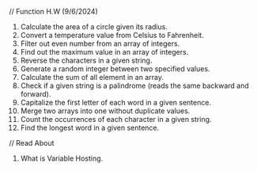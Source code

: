 // Function H.W (9/6/2024)
1. Calculate the area of a circle given its radius.
2. Convert a temperature value from Celsius to Fahrenheit.
3. Filter out even number from an array of integers.
4. Find out the maximum value in an array of integers.
5. Reverse the characters in a given string.
6. Generate a random integer between two specified values.
7. Calculate the sum of all element in an array.
8. Check if a given string is a palindrome (reads the same backward and forward).
9. Capitalize the first letter of each word in a given sentence.
10. Merge two arrays into one without duplicate values.
11. Count the occurrences of each character in a given string.
13. Find the longest word in a given sentence.

// Read About
1. What is Variable Hosting.